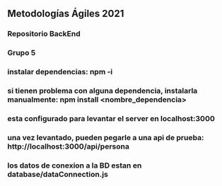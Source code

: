 ## Metodologías Ágiles 2021
### Repositorio BackEnd

### Grupo 5


### instalar dependencias: npm -i
### si tienen problema con alguna dependencia, instalarla manualmente: npm install <nombre_dependencia>
### esta configurado para levantar el server en localhost:3000
### una vez levantado, pueden pegarle a una api de prueba: http://localhost:3000/api/persona
### los datos de conexion a la BD estan en database/dataConnection.js